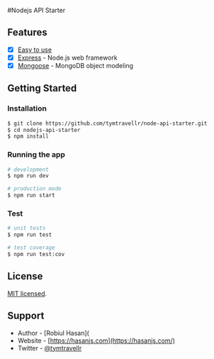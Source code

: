 #Nodejs API Starter

## Features

- [x] [Easy to use](#easy-to-use)
- [x] [Express](https://expressjs.com/) - Node.js web framework
- [x] [Mongoose](https://mongoosejs.com/) - MongoDB object modeling

## Getting Started

### Installation

```bash
$ git clone https://github.com/tymtravellr/node-api-starter.git
$ cd nodejs-api-starter
$ npm install
```

### Running the app

```bash
# development
$ npm run dev

# production mode
$ npm run start
```

### Test

```bash
# unit tests
$ npm run test

# test coverage
$ npm run test:cov
```

## License

[MIT licensed](LICENSE).

## Support

- Author - [Robiul Hasan](
- Website - [https://hasanjs.com](https://hasanjs.com/)
- Twitter - [@tymtravellr](https://twitter.com/tymtravellr)
